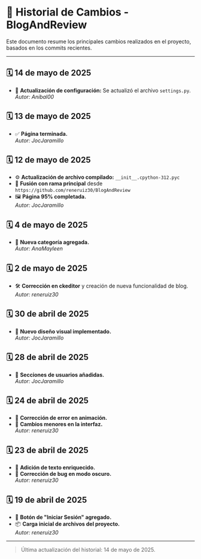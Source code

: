 # 📜 Historial de Cambios - BlogAndReview

Este documento resume los principales cambios realizados en el proyecto, basados en los commits recientes.

---

## 🗓️ 14 de mayo de 2025
- 🔧 **Actualización de configuración:** Se actualizó el archivo `settings.py`.  
  _Autor: Anibal00_

## 🗓️ 13 de mayo de 2025
- ✅ **Página terminada.**  
  _Autor: JocJaramillo_

## 🗓️ 12 de mayo de 2025
- ⚙️ **Actualización de archivo compilado:** `__init__.cpython-312.pyc`  
- 🔀 **Fusión con rama principal** desde `https://github.com/reneruiz30/BlogAndReview`  
- 🖼️ **Página 95% completada.**  
  _Autor: JocJaramillo_

## 🗓️ 4 de mayo de 2025
- 📂 **Nueva categoría agregada.**  
  _Autor: AnaMayleen_

## 🗓️ 2 de mayo de 2025
- 🛠️ **Corrección en ckeditor** y creación de nueva funcionalidad de blog.  
  _Autor: reneruiz30_

## 🗓️ 30 de abril de 2025
- 🎨 **Nuevo diseño visual implementado.**  
  _Autor: JocJaramillo_

## 🗓️ 28 de abril de 2025
- 👥 **Secciones de usuarios añadidas.**  
  _Autor: JocJaramillo_

## 🗓️ 24 de abril de 2025
- 🐞 **Corrección de error en animación.**  
- 🧹 **Cambios menores en la interfaz.**  
  _Autor: reneruiz30_

## 🗓️ 23 de abril de 2025
- 📝 **Adición de texto enriquecido.**  
- 🌙 **Corrección de bug en modo oscuro.**  
  _Autor: reneruiz30_

## 🗓️ 19 de abril de 2025
- 🔘 **Botón de "Iniciar Sesión" agregado.**  
- 📦 **Carga inicial de archivos del proyecto.**  
  _Autor: reneruiz30_

---

> Última actualización del historial: 14 de mayo de 2025.
